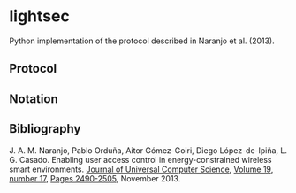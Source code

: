 lightsec
========

Python implementation of the protocol described in Naranjo et al. (2013).



Protocol
--------


Notation
--------




Bibliography
------------

J. A. M. Naranjo, Pablo Orduña, Aitor Gómez-Goiri, Diego López-de-Ipiña, L. G. Casado. Enabling user access control in energy-constrained wireless smart environments. [Journal of Universal Computer Science](http://www.jucs.org/), [Volume 19](http://www.jucs.org/jucs_19), [number 17](http://www.jucs.org/jucs_19_17), [Pages 2490-2505](http://www.jucs.org/jucs_19_17/enabling_user_access_control), November 2013.
